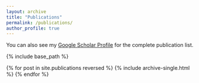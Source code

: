 ```yaml
---
layout: archive
title: "Publications"
permalink: /publications/
author_profile: true
---
```


You can also see my <a href="https://scholar.google.com.tw/citations?user=ykuVSuEAAAAJ&hl=zh-TW&authuser=1">Google Scholar Profile</a> for the complete publication list.

{% include base_path %}

{% for post in site.publications reversed %}
  {% include archive-single.html %}
{% endfor %}

